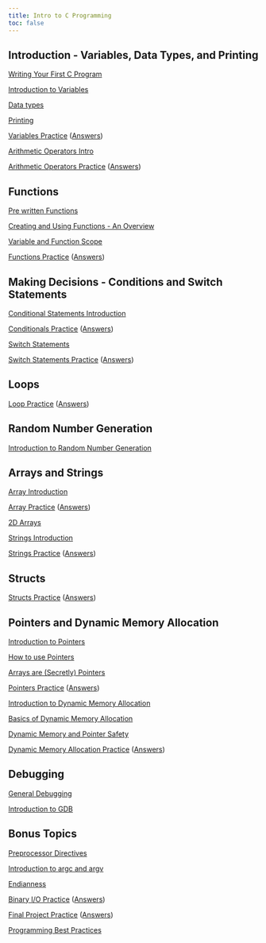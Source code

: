 ```yaml
---
title: Intro to C Programming
toc: false
---
```


## Introduction - Variables, Data Types, and Printing

[Writing Your First C Program](hello-world/hello-world.md)

[Introduction to Variables](variables/variables-intro.md)

[Data types](datatypes/datatypes-intro.md)

[Printing](printing/printing.md)

[Variables Practice](variables/variables-practice.md) ([Answers](variables/variables-practice-answers.md))

[Arithmetic Operators Intro](operators/operators-intro.md)

[Arithmetic Operators Practice](operators/operators-practice.md) ([Answers](operators/operators-practice-answers.md))

## Functions

[Pre written Functions](pre-written-functions/pre-written-functions.md)

[Creating and Using Functions - An Overview](functions/functions-intro.md)

[Variable and Function Scope](functions/scope.md)

[Functions Practice](functions/functions-practice.md) ([Answers](functions/functions-practice-answers.md))

## Making Decisions - Conditions and Switch Statements

[Conditional Statements Introduction](conditionals/conditionals.md)

[Conditionals Practice](conditionals/conditionals-practice.md) ([Answers](conditionals/conditionals-practice-answers.md))

[Switch Statements](switch-statements/switch-statements.md)

[Switch Statements Practice](switch-statements/switch-statements-practice.md) ([Answers](switch-statements/switch-statements-practice-answers.md))

## Loops

[Loop Practice](loops/loop-practice.md) ([Answers](loops/loop-practice-answers.md))

## Random Number Generation

[Introduction to Random Number Generation](random/random-intro.md)

## Arrays and Strings

[Array Introduction](arrays/arrays-intro.md)

[Array Practice](arrays/array-practice.md) ([Answers](arrays/array-practice-answers.md))

[2D Arrays](arrays/2d-arrays.md)

[Strings Introduction](strings/strings-intro.md)

[Strings Practice](strings/strings-practice.md) ([Answers](strings/strings-practice-answers.md))

## Structs

[Structs Practice](structs/structs-practice.md) ([Answers](structs/structs-practice-answers.md))

## Pointers and Dynamic Memory Allocation

[Introduction to Pointers](pointers/intro-to-pointers.md)

[How to use Pointers](pointers/using-pointers.md)

[Arrays are (Secretly) Pointers](pointers/arrays-are-pointers.md)

[Pointers Practice](pointers/pointers-practice.md) ([Answers](pointers/pointers-practice-answers.md))

[Introduction to Dynamic Memory Allocation](dma/intro-to-dma.md)

[Basics of Dynamic Memory Allocation](dma/dma-basics.md)

[Dynamic Memory and Pointer Safety](dma/dma-pointer-safety.md)

[Dynamic Memory Allocation Practice](dma/dma-practice.md) ([Answers](dma/dma-practice-answers.md))

## Debugging

[General Debugging](debugging/general-debugging.md)

[Introduction to GDB](debugging/gdb-intro.md)

## Bonus Topics

[Preprocessor Directives](preprocessor-directives/preprocessor-directives.md)

[Introduction to argc and argv](argv/argv-intro.md)

[Endianness](endianness/endianness.md)

[Binary I/O Practice](binary-io/binary-io-practice.md) ([Answers](binary-io/binary-io-practice-answers.md))

[Final Project Practice](final-project/final-project-practice.md) ([Answers](final-project/final-project-practice-answers.md))

[Programming Best Practices](best-practice/best-practice.md)
